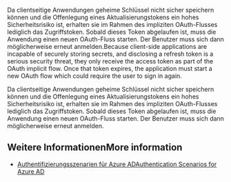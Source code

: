 <span data-ttu-id="fdb6c-p130">Da clientseitige Anwendungen geheime Schlüssel nicht sicher speichern können und die Offenlegung eines Aktualisierungstokens ein hohes Sicherheitsrisiko ist, erhalten sie im Rahmen des impliziten OAuth-Flusses lediglich das Zugriffstoken. Sobald dieses Token abgelaufen ist, muss die Anwendung einen neuen OAuth-Fluss starten. Der Benutzer muss sich dann möglicherweise erneut anmelden.</span><span class="sxs-lookup"><span data-stu-id="fdb6c-p130">Because client-side applications are incapable of securely storing secrets, and disclosing a refresh token is a serious security threat, they only receive the access token as part of the OAuth implicit flow. Once that token expires, the application must start a new OAuth flow which could require the user to sign in again.</span></span>

Da clientseitige Anwendungen geheime Schlüssel nicht sicher speichern können und die Offenlegung eines Aktualisierungstokens ein hohes Sicherheitsrisiko ist, erhalten sie im Rahmen des impliziten OAuth-Flusses lediglich das Zugriffstoken. Sobald dieses Token abgelaufen ist, muss die Anwendung einen neuen OAuth-Fluss starten. Der Benutzer muss sich dann möglicherweise erneut anmelden.

## <a name="more-information"></a><span data-ttu-id="fdb6c-226">Weitere Informationen</span><span class="sxs-lookup"><span data-stu-id="fdb6c-226">More information</span></span>

- [<span data-ttu-id="fdb6c-227">Authentifizierungsszenarien für Azure AD</span><span class="sxs-lookup"><span data-stu-id="fdb6c-227">Authentication Scenarios for Azure AD</span></span>](https://Azure.microsoft.com/en-us/documentation/articles/active-directory-authentication-scenarios/)